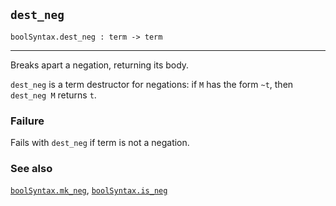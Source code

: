 ## `dest_neg`

``` hol4
boolSyntax.dest_neg : term -> term
```

------------------------------------------------------------------------

Breaks apart a negation, returning its body.

`dest_neg` is a term destructor for negations: if `M` has the form `~t`,
then `dest_neg M` returns `t`.

### Failure

Fails with `dest_neg` if term is not a negation.

### See also

[`boolSyntax.mk_neg`](#boolSyntax.mk_neg),
[`boolSyntax.is_neg`](#boolSyntax.is_neg)
